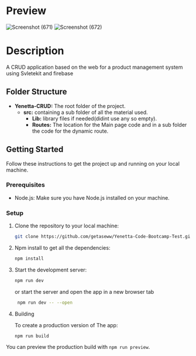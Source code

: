 # Preview
  ![Screenshot (671)](https://github.com/Brooksolomon/Yenetta_CRUD/assets/147744730/5c06f34c-5142-4c43-881a-b51be035eabe)
  ![Screenshot (672)](https://github.com/Brooksolomon/Yenetta_CRUD/assets/147744730/f8ff2864-6521-44a5-8ab1-95c00b4e079c)


# Description

A CRUD application based on the web for a product management  system using Svletekit and firebase

## Folder Structure
- **Yenetta-CRUD:** The root folder of the project.
  - **src:** containing a sub folder of all the material used.
    - **Lib:** library files if needed(didint use any so empty).
    - **Routes:** The location for the Main page code and in a sub folder the code for the dynamic route.
## Getting Started

Follow these instructions to get the project up and running on your local machine.
### Prerequisites

- Node.js: Make sure you have Node.js installed on your machine.
### Setup

1. Clone the repository to your local machine:

   ```sh
   git clone https://github.com/getaseww/Yenetta-Code-Bootcamp-Test.git
2. Npm install to get all the dependencies:
   ```sh
   npm install
3. Start the development server:
    ```bash
    npm run dev
    ```
   or start the server and open the app in a new browser tab
   ```bash
    npm run dev -- --open
    ```
4. Building

    To create a production version of The app:
    
    ```bash
    npm run build
    ```

You can preview the production build with `npm run preview`.
